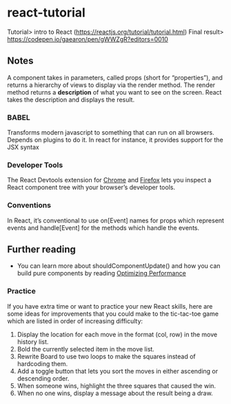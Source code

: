 # react-tutorial
Tutorial> intro to React (https://reactjs.org/tutorial/tutorial.html)
Final result> https://codepen.io/gaearon/pen/gWWZgR?editors=0010


## Notes
A component takes in parameters, called props (short for “properties”), and returns a hierarchy of views to display via the render method.
The render method returns a __description__ of what you want to see on the screen. React takes the description and displays the result.

### BABEL
Transforms modern javascript to something that can run on all browsers.
Depends on plugins to do it.
In react for instance, it provides support for the JSX syntax

### Developer Tools
The React Devtools extension for [Chrome](https://chrome.google.com/webstore/detail/react-developer-tools/fmkadmapgofadopljbjfkapdkoienihi?hl=en) and [Firefox](https://addons.mozilla.org/en-US/firefox/addon/react-devtools/) lets you inspect a React component tree with your browser’s developer tools.

### Conventions
In React, it’s conventional to use on[Event] names for props which represent events and handle[Event] for the methods which handle the events.


## Further reading
- You can learn more about shouldComponentUpdate() and how you can build pure components by reading [Optimizing Performance](https://reactjs.org/docs/optimizing-performance.html#examples)


### Practice
If you have extra time or want to practice your new React skills, here are some ideas for improvements that you could make to the tic-tac-toe game which are listed in order of increasing difficulty:

1. Display the location for each move in the format (col, row) in the move history list.
2. Bold the currently selected item in the move list.
3. Rewrite Board to use two loops to make the squares instead of hardcoding them.
4. Add a toggle button that lets you sort the moves in either ascending or descending order.
5. When someone wins, highlight the three squares that caused the win.
6. When no one wins, display a message about the result being a draw.
